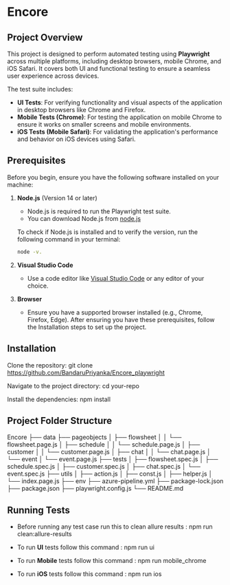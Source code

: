 # Encore

## Project Overview

This project is designed to perform automated testing using **Playwright** across multiple platforms, including desktop browsers, mobile Chrome, and iOS Safari. It covers both UI and functional testing to ensure a seamless user experience across devices.

The test suite includes:

- **UI Tests**: For verifying functionality and visual aspects of the application in desktop browsers like Chrome and Firefox.
- **Mobile Tests (Chrome)**: For testing the application on mobile Chrome to ensure it works on smaller screens and mobile environments.
- **iOS Tests (Mobile Safari)**: For validating the application's performance and behavior on iOS devices using Safari.

## Prerequisites

Before you begin, ensure you have the following software installed on your machine:

1. **Node.js** (Version 14 or later)

   - Node.js is required to run the Playwright test suite.
   - You can download Node.js from [node.js](https://nodejs.org/)

   To check if Node.js is installed and to verify the version, run the following command in your terminal:

   ```bash
   node -v.

   ```

2. **Visual Studio Code**

   - Use a code editor like [Visual Studio Code](https://code.visualstudio.com/) or any editor of your choice.

3. **Browser**
   - Ensure you have a supported browser installed (e.g., Chrome, Firefox, Edge).
     After ensuring you have these prerequisites, follow the Installation steps to set up the project.

## Installation

Clone the repository:
git clone https://github.com/BandaruPriyanka/Encore_playwright

Navigate to the project directory:
cd your-repo

Install the dependencies:
npm install

## Project Folder Structure

Encore
├── data
├── pageobjects
│ ├── flowsheet
│ │ └── flowsheet.page.js
│ ├── schedule
│ │ └── schedule.page.js
│ ├── customer
│ │ └── customer.page.js
│ ├── chat
│ │ └── chat.page.js
│ └── event
│ └── event.page.js
├── tests
│ ├── flowsheet.spec.js
│ ├── schedule.spec.js
│ ├── customer.spec.js
│ ├── chat.spec.js
│ └── event.spec.js
├── utils
│ ├── action.js
│ ├── const.js
│ ├── helper.js
│ └── index.page.js
├── env
├── azure-pipeline.yml
├── package-lock.json
├── package.json
├── playwright.config.js
└── README.md

## Running Tests

- Before running any test case run this to clean allure results : npm run clean:allure-results

- To run **UI** tests follow this command : npm run ui

- To run **Mobile** tests follow this command : npm run mobile_chrome

- To run **iOS** tests follow this command : npm run ios
